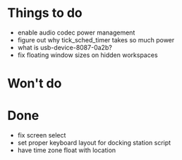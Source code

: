
# Things to do
- enable audio codec power management
- figure out why tick_sched_timer takes so much power
- what is usb-device-8087-0a2b?
- fix floating window sizes on hidden workspaces

# Won't do

# Done

- fix screen select
- set proper keyboard layout for docking station script
- have time zone float with location

